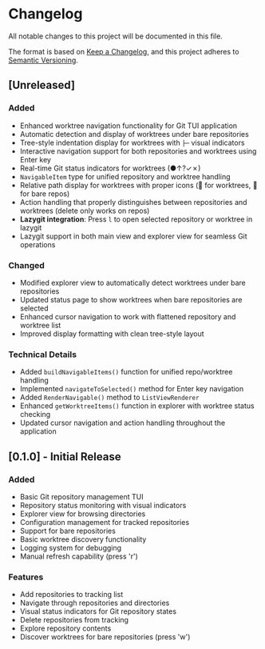 # Changelog

All notable changes to this project will be documented in this file.

The format is based on [Keep a Changelog](https://keepachangelog.com/en/1.0.0/),
and this project adheres to [Semantic Versioning](https://semver.org/spec/v2.0.0.html).

## [Unreleased]

### Added
- Enhanced worktree navigation functionality for Git TUI application
- Automatic detection and display of worktrees under bare repositories  
- Tree-style indentation display for worktrees with `├─` visual indicators
- Interactive navigation support for both repositories and worktrees using Enter key
- Real-time Git status indicators for worktrees (●↑?✓✗)
- `NavigableItem` type for unified repository and worktree handling
- Relative path display for worktrees with proper icons (🌳 for worktrees, 📁 for bare repos)
- Action handling that properly distinguishes between repositories and worktrees (delete only works on repos)
- **Lazygit integration**: Press `l` to open selected repository or worktree in lazygit
- Lazygit support in both main view and explorer view for seamless Git operations

### Changed
- Modified explorer view to automatically detect worktrees under bare repositories
- Updated status page to show worktrees when bare repositories are selected
- Enhanced cursor navigation to work with flattened repository and worktree list
- Improved display formatting with clean tree-style layout

### Technical Details
- Added `buildNavigableItems()` function for unified repo/worktree handling
- Implemented `navigateToSelected()` method for Enter key navigation
- Added `RenderNavigable()` method to `ListViewRenderer`
- Enhanced `getWorktreeItems()` function in explorer with worktree status checking
- Updated cursor navigation and action handling throughout the application

## [0.1.0] - Initial Release

### Added
- Basic Git repository management TUI
- Repository status monitoring with visual indicators
- Explorer view for browsing directories
- Configuration management for tracked repositories
- Support for bare repositories
- Basic worktree discovery functionality
- Logging system for debugging
- Manual refresh capability (press 'r')

### Features
- Add repositories to tracking list
- Navigate through repositories and directories
- Visual status indicators for Git repository states
- Delete repositories from tracking
- Explore repository contents
- Discover worktrees for bare repositories (press 'w')